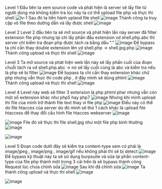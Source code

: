 Level 1
Đầu tiên ta xem source code và phát hiện là server sẽ lấy file từ người dùng mà không kiểm tra lúc này ta có thể upload file php và thực thi shell
![lv-1](https://user-images.githubusercontent.com/81396319/168017463-d10b72b5-87b9-4b2c-b513-803668eb03fc.PNG)
Sau đó ta tiến hành uplaod file shell
![image](https://user-images.githubusercontent.com/81396319/168017841-2eee512d-41ba-43e1-9e65-7685f0423c11.png)
Thành công ta truy cập vô file theo dường dẫn và lấy được shell
![image](https://user-images.githubusercontent.com/81396319/168017880-af145a18-297c-41e8-9bac-5d67c0aa6549.png)

Level 2
Level 2 đầu tiên ta sẽ mở source và phát hiện lần này server đã filter extension file php nhưng lại chỉ lấy phần đầu extension vd shell.php.abc thì server chỉ kiểm tra đoạn php được tách ra bằng dấu "." 
![image](https://user-images.githubusercontent.com/81396319/168018199-d7bac4da-f0e4-47dd-abfc-fcc1bb2f92a0.png)
Để bypass ta chỉ cần thay double extension lên vd shell.php -> shell.jpg.php
![image](https://user-images.githubusercontent.com/81396319/168018587-2cc395bb-e3e9-43db-9678-8b7cae2513c7.png)
Thành công upload và thực thi shell
![image](https://user-images.githubusercontent.com/81396319/168018734-c6359857-ab15-469b-aeba-a5f16c5863a0.png)

Level 3
Ta mở source và phát hiện web lần này sẽ lấy phần cuối của đoạn chuỗi tách ra vd shell.php.abc -> nó sẽ lấy cuối cùng là abc và kiểm tra nếu là php sẽ bị filter
![image](https://user-images.githubusercontent.com/81396319/168019001-8f125bc3-a805-4dff-96c1-ff16ec19c0bd.png)
Để bypass ta chỉ cần thay extension khác chữ php nhưng vẫn thực thi code php , ở đây mình sẽ dùng phtml
![image](https://user-images.githubusercontent.com/81396319/168019207-e8e56431-3785-4f0a-9900-072847ed1f5e.png)
Thành công upload và thực thi shell
![image](https://user-images.githubusercontent.com/81396319/168019320-7001f05b-fed1-49a0-bde3-bff62dff46af.png)

Level 4
Level này web sẽ filter 3 extension là php phtml phar nhưng vẫn còn một số extension khác như php5 hay php7
![image](https://user-images.githubusercontent.com/81396319/168020102-510e653a-2192-49dc-ba2f-18063e9b6fe4.png)
Nhưng khi mình upload thì file của mình trở thành file text thay vì file php
![image](https://user-images.githubusercontent.com/81396319/168020272-be56fc48-c911-4c81-bbf4-8b3fad640576.png)
Điều này có thể do file htacces của server do đó mình sẽ thử 1 cách khác là upload file htaccess để thay đổi cấu hình file htacces webserver
![image](https://user-images.githubusercontent.com/81396319/168020533-dacff544-cd96-4cfd-8a0f-929df8ded48e.png)

![image](https://user-images.githubusercontent.com/81396319/168020671-e49e6e76-1c4a-4834-b5cd-ac40515bb564.png)
File đó sẽ thực thi file shell.jpg như một file php bình thường
![image](https://user-images.githubusercontent.com/81396319/168021289-78c5e261-b079-4537-9ffa-6aa3b14d21e4.png)

![image](https://user-images.githubusercontent.com/81396319/168021341-92918eeb-b09a-417c-9a04-9a55b4fecff6.png)

Level 5
Đoạn code dưới đây sẽ kiểm tra content-type xem có phải là image/jpeg , image/png , image/gif nếu không phải thì sẽ bị detect
![image](https://user-images.githubusercontent.com/81396319/168021930-88e2afe2-7dbb-4920-aef4-6660349f4180.png)
Để bypass kỹ thuật này ta sẽ sử dụng burpsuite và sửa lại phần content-type của file php thành một trong 3 cái trên là sẽ bypass thành công
Request lúc chưa chỉnh sửa
![image](https://user-images.githubusercontent.com/81396319/168022535-bfc638d3-ee71-40da-b757-51d0547797aa.png)
Sau khi đã chỉnh sửa
![image](https://user-images.githubusercontent.com/81396319/168022965-708774b7-5dd4-4325-ace8-b9a4053080af.png)
Ta thành công upload và thực thi shell
![image](https://user-images.githubusercontent.com/81396319/168023085-bbc805fd-c338-41f6-a36b-aec98ad8659c.png)

![image](https://user-images.githubusercontent.com/81396319/168023229-ba02267d-99d2-42c8-a12e-0254deb08750.png)





